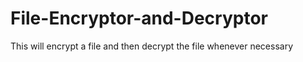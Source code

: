 # File-Encryptor-and-Decryptor
This will encrypt a file and then decrypt the file whenever necessary
